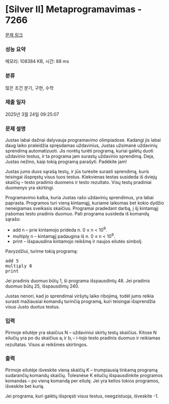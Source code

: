 # [Silver II] Metaprogramavimas - 7266 

[문제 링크](https://www.acmicpc.net/problem/7266) 

### 성능 요약

메모리: 108384 KB, 시간: 88 ms

### 분류

많은 조건 분기, 구현, 수학

### 제출 일자

2025년 3월 24일 09:25:07

### 문제 설명

<p>Justas labai dažnai dalyvauja programavimo olimpiadose. Kadangi jis labai daug laiko praleidžia spręsdamas uždavinius, Justas užsimanė uždavinių sprendimą automatizuoti. Jis norėtų turėti programą, kuriai galėtų duoti uždavinio testus, ir ta programa jam surastų uždavinio sprendimą. Deja, Justas nežino, kaip tokią programą parašyti. Padėkite jam!</p>

<p>Justas jums duos sąrašą testų, ir jūs turėsite surasti sprendimą, kuris teisingai išspręstų visus tuos testus. Kiekvienas testas susideda iš dviejų skaičių – testo pradinio duomens ir testo rezultato. Visų testų pradiniai duomenys yra skirtingi.</p>

<p>Programavimo kalba, kuria Justas rašo uždavinių sprendimus, yra labai paprasta. Programos turi vieną kintamąjį, kuriame laikomas bet kokio dydžio neneigiamas sveikasis skaičius. Programai pradedant darbą, į šį kintamąjį įrašomas testo pradinis duomuo. Pati programa susideda iš komandų sąrašo:</p>

<ul>
	<li>add n – prie kintamojo prideda n. 0 ≤ n < 10<sup>9</sup>.</li>
	<li>multiply n – kintamąjį padaugina iš n. 0 ≤ n < 10<sup>9</sup>.</li>
	<li>print – išspausdina kintamojo reikšmę ir naujos eilutės simbolį.</li>
</ul>

<p>Pavyzdžiui, turime tokią programą:</p>

<pre>add 5
multiply 8
print</pre>

<p>Jei pradinis duomuo būtų 1, ši programa išspausdintų 48. Jei pradinis duomuo būtų 25, išspausdintų 240.</p>

<p>Justas nenori, kad jo sprendimai viršytų laiko ribojimą, todėl jums reikia surasti mažiausiai komandų turinčią programą, kuri teisingai išsprendžia visus Justo duotus testus.</p>

### 입력 

 <p>Pirmoje eilutėje yra skaičius N – uždaviniui skirtų testų skaičius. Kitose N eilučių yra po du skaičius a<sub>i</sub> ir b<sub>i</sub> – i-tojo testo pradinis duomuo ir reikiamas rezultatas. Visos ai reikšmės skirtingos.</p>

### 출력 

 <p>Pirmoje eilutėje išveskite vieną skaičių K – trumpiausią tinkamą programą sudarančių komandų skaičių. Tolesnėse K eilučių išspausdinkite programos komandas – po vieną komandą per eilutę. Jei yra kelios tokios programos, išveskite bet kurią.</p>

<p>Jei programa, kuri galėtų išspręsti visus testus, neegzistuoja, išveskite -1.</p>

